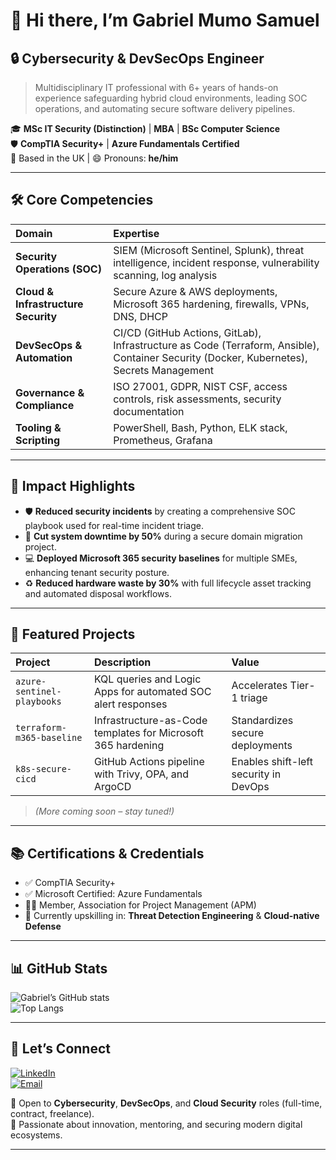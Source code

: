 # 👋 Hi there, I’m **Gabriel Mumo Samuel**  

## 🔒 Cybersecurity & DevSecOps Engineer  

> Multidisciplinary IT professional with 6+ years of hands-on experience safeguarding hybrid cloud environments, leading SOC operations, and automating secure software delivery pipelines.

🎓 **MSc IT Security (Distinction)** | **MBA** | **BSc Computer Science**  
🛡️ **CompTIA Security+** | **Azure Fundamentals Certified**  
📍 Based in the UK | 😄 Pronouns: **he/him**  

---

## 🛠️ Core Competencies

| Domain | Expertise |
| :-- | :-- |
| **Security Operations (SOC)** | SIEM (Microsoft Sentinel, Splunk), threat intelligence, incident response, vulnerability scanning, log analysis |
| **Cloud & Infrastructure Security** | Secure Azure & AWS deployments, Microsoft 365 hardening, firewalls, VPNs, DNS, DHCP |
| **DevSecOps & Automation** | CI/CD (GitHub Actions, GitLab), Infrastructure as Code (Terraform, Ansible), Container Security (Docker, Kubernetes), Secrets Management |
| **Governance & Compliance** | ISO 27001, GDPR, NIST CSF, access controls, risk assessments, security documentation |
| **Tooling & Scripting** | PowerShell, Bash, Python, ELK stack, Prometheus, Grafana |

---

## 🚀 Impact Highlights

- 🛡️ **Reduced security incidents** by creating a comprehensive SOC playbook used for real-time incident triage.
- 🔄 **Cut system downtime by 50%** during a secure domain migration project.
- 💻 **Deployed Microsoft 365 security baselines** for multiple SMEs, enhancing tenant security posture.
- ♻️ **Reduced hardware waste by 30%** with full lifecycle asset tracking and automated disposal workflows.

---

## 🧪 Featured Projects

| Project | Description | Value |
| :-- | :-- | :-- |
| `azure-sentinel-playbooks` | KQL queries and Logic Apps for automated SOC alert responses | Accelerates Tier-1 triage |
| `terraform-m365-baseline` | Infrastructure-as-Code templates for Microsoft 365 hardening | Standardizes secure deployments |
| `k8s-secure-cicd` | GitHub Actions pipeline with Trivy, OPA, and ArgoCD | Enables shift-left security in DevOps |

> *(More coming soon – stay tuned!)*

---

## 📚 Certifications & Credentials

- ✅ CompTIA Security+  
- ✅ Microsoft Certified: Azure Fundamentals  
- 🧑‍💼 Member, Association for Project Management (APM)  
- 🌱 Currently upskilling in: **Threat Detection Engineering** & **Cloud-native Defense**

---

## 📊 GitHub Stats

![Gabriel’s GitHub stats](https://github-readme-stats.vercel.app/api?username=MrGabsam&show_icons=true&theme=default)  
![Top Langs](https://github-readme-stats.vercel.app/api/top-langs/?username=MrGabsam&layout=compact)

---

## 🤝 Let’s Connect

[![LinkedIn](https://img.shields.io/badge/LinkedIn-0077B5?style=flat&logo=linkedin&logoColor=white)](https://www.linkedin.com/in/gabrielmumo)  
[![Email](https://img.shields.io/badge/Email-gabrielmumo.gm@gmail.com-D14836?style=flat&logo=gmail&logoColor=white)](mailto:gabrielmumo.gm@gmail.com)

💼 Open to **Cybersecurity**, **DevSecOps**, and **Cloud Security** roles (full-time, contract, freelance).  
🚀 Passionate about innovation, mentoring, and securing modern digital ecosystems.

---
<!---
MrGabsam/MrGabsam is a ✨ special ✨ repository because its `README.md` (this file) appears on your GitHub profile.
--->

